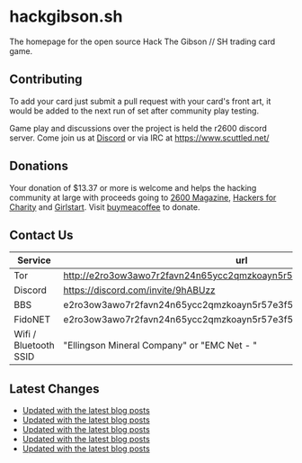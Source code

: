 # hackgibson.sh
The homepage for the open source Hack The Gibson // SH trading card game.


## Contributing

To add your card just submit a pull request with your card's front art, it would be added to the next run of set after community play testing.

Game play and discussions over the project is held the r2600 discord server. Come join us at [Discord](https://discord.com/invite/9hABUzz) or via IRC at https://www.scuttled.net/


## Donations

Your donation of $13.37 or more is welcome and helps the hacking community at large with proceeds going to [2600 Magazine](https://2600.com/), [Hackers for Charity](https://hackersforcharity.org) and [Girlstart](https://girlstart.org).  Visit [buymeacoffee](https://www.buymeacoffee.com/hackgibson.sh) to donate.


## Contact Us

Service | url
-|-
Tor | http://e2ro3ow3awo7r2favn24n65ycc2qmzkoayn5r57e3f56nvjwdcgg32ad.onion
Discord | https://discord.com/invite/9hABUzz
BBS | e2ro3ow3awo7r2favn24n65ycc2qmzkoayn5r57e3f56nvjwdcgg32ad.onion:23
FidoNET | e2ro3ow3awo7r2favn24n65ycc2qmzkoayn5r57e3f56nvjwdcgg32ad.onion:24554
Wifi / Bluetooth SSID | "Ellingson Mineral Company" or "EMC Net - <fidonet address>"

## Latest Changes
<!-- BLOG-POST-LIST:START -->
- [Updated with the latest blog posts](https://github.com/DFW2600/hackgibson.sh/commit/014009684140eacb9bdd0a9a86d597cc04b31093)
- [Updated with the latest blog posts](https://github.com/DFW2600/hackgibson.sh/commit/56335d94279fb07283dd91ec2b53f0eddd4052bc)
- [Updated with the latest blog posts](https://github.com/DFW2600/hackgibson.sh/commit/260acbe0e836b9655358865c10b55ee5df2bb498)
- [Updated with the latest blog posts](https://github.com/DFW2600/hackgibson.sh/commit/50c41b16e889203c1f1557a843d9e615271e2242)
- [Updated with the latest blog posts](https://github.com/DFW2600/hackgibson.sh/commit/b88fb66efc6fd87fdbf7dc3f577a71eaa8e5c6ba)
<!-- BLOG-POST-LIST:END -->
